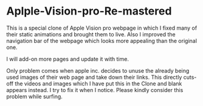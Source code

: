# Aplple-Vision-pro-Re-mastered
This is a special clone of Apple Vision pro webpage in which I fixed many of their static animations and brought them to live. Also I improved the navigation bar of the webpage which looks more appealing than the original one.

I will add-on more pages and update it with time.

Only problem comes when apple inc. decides to unuse the already being used images of their web page and take down their links. This directly cuts-off the videos and images which I have put this in the Clone and blank appears instead. I try to fix it when I notice. Please kindly consider this problem while surfing.
